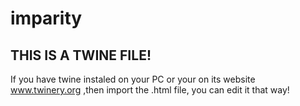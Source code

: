 imparity
========
THIS IS A TWINE FILE!
---------------------
If you have twine instaled on your PC or your on its website www.twinery.org ,then import the .html file, you can edit it that way!
